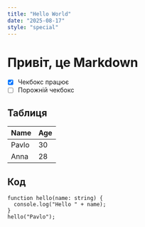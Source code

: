 ```yaml
---
title: "Hello World"
date: "2025-08-17"
style: "special"
---
```


# Привіт, це Markdown

- [x] Чекбокс працює
- [ ] Порожній чекбокс

## Таблиця

| Name  | Age |
|-------|-----|
| Pavlo | 30  |
| Anna  | 28  |

## Код

```tsx
function hello(name: string) {
  console.log("Hello " + name);
}
hello("Pavlo");
